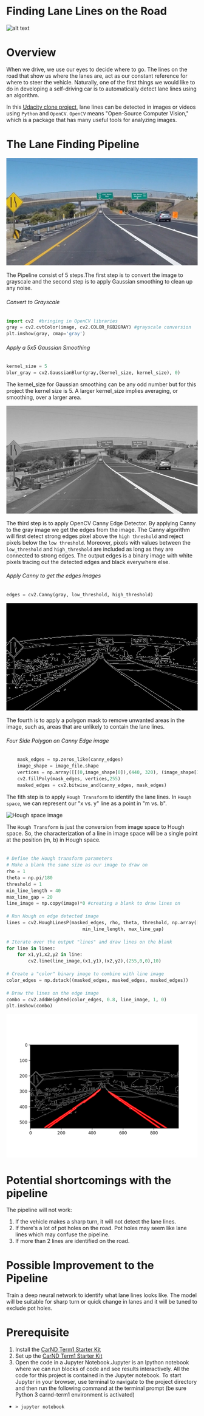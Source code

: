 
[//]: # (Image References)
[image_0]: ./misc/LaneLinesPass.gif
# Finding Lane Lines on the Road
![alt text][image_0] 

# Overview

When we drive, we use our eyes to decide where to go. The lines on the road that show us where the lanes are, act as our constant reference for where to steer the vehicle. Naturally, one of the first things we would like to do in developing a self-driving car is to automatically detect lane lines using an algorithm.

In this [Udacity clone project](https://github.com/udacity/CarND-LaneLines-P1), lane lines can be detected in images or videos using `Python` and `OpenCV`.  `OpenCV` means "Open-Source Computer Vision," which is a package that has many useful tools for analyzing images.

 # The Lane Finding Pipeline
 ![original image](./misc/original.jpg)
 
The Pipeline consist of 5 steps.The first step is to convert the image to grayscale and the second step is to apply Gaussian smoothing to clean up any noise.

###### Convert to Grayscale
```python
import cv2  #bringing in OpenCV libraries
gray = cv2.cvtColor(image, cv2.COLOR_RGB2GRAY) #grayscale conversion
plt.imshow(gray, cmap='gray')
```
###### Apply a 5x5 Gaussian Smoothing
```python
kernel_size = 5
blur_gray = cv2.GaussianBlur(gray,(kernel_size, kernel_size), 0)
```
The kernel_size for Gaussian smoothing can be any odd number but for this project the kernel size is 5.
A larger kernel_size implies averaging, or smoothing, over a larger area.

![grayscale image](./misc/grayscale.jpg)

The third step is to apply OpenCV Canny Edge Detector. By applying Canny to the gray image we get the edges from the image.
The Canny algorithm  will first detect strong edges pixel above the `high threshold` and reject pixels below the `low threshold`.
Moreover, pixels with values between the `low_threshold` and `high_threshold` are included as long as they are connected to strong edges. The output edges is a binary image with white pixels tracing out the detected edges and black everywhere else.

###### Apply Canny to get the edges images
```python
edges = cv2.Canny(gray, low_threshold, high_threshold)
```

![canny edge image](./misc/canny_edge.jpg)

The fourth is to apply a polygon mask to remove unwanted areas in the image, such as, areas that are unlikely to contain the lane lines.

###### Four Side Polygon on Canny Edge image
```python
    mask_edges = np.zeros_like(canny_edges)
    image_shape = image_file.shape
    vertices = np.array([[(0,image_shape[0]),(440, 320), (image_shape[1]-440, 320), (image_shape[1],image_shape[0])]], dtype=np.int32)
    cv2.fillPoly(mask_edges, vertices,255)
    masked_edges = cv2.bitwise_and(canny_edges, mask_edges)
```

The fith step is to apply `Hough Transform` to identify the lane lines. In `Hough space`, we can represent our "x vs. y" line as a point in "m vs. b". 

![Hough space image](./misc/hough_space.jpg)

The `Hough Transform` is just the conversion from image space to Hough space. So, the characterization of a line in image space will be a single point at the position (m, b) in Hough space.

######
```python
# Define the Hough transform parameters
# Make a blank the same size as our image to draw on
rho = 1
theta = np.pi/180
threshold = 1
min_line_length = 40
max_line_gap = 20
line_image = np.copy(image)*0 #creating a blank to draw lines on

# Run Hough on edge detected image
lines = cv2.HoughLinesP(masked_edges, rho, theta, threshold, np.array([]),
                            min_line_length, max_line_gap)

# Iterate over the output "lines" and draw lines on the blank
for line in lines:
    for x1,y1,x2,y2 in line:
        cv2.line(line_image,(x1,y1),(x2,y2),(255,0,0),10)

# Create a "color" binary image to combine with line image
color_edges = np.dstack((masked_edges, masked_edges, masked_edges))

# Draw the lines on the edge image
combo = cv2.addWeighted(color_edges, 0.8, line_image, 1, 0)
plt.imshow(combo)
```
![canny edge image](./misc/hough_transform.png)

# Potential shortcomings with the pipeline

The pipeline will not work:

1. If the vehicle makes a sharp turn, it will not detect the lane lines.
2. If there's a lot of pot holes on the road. Pot holes may seem like lane lines which may confuse the pipeline.
3. If more than 2 lines are identified on the road.

# Possible Improvement to the Pipeline

Train a deep neural network to identify what lane lines looks like.
The model will be suitable for sharp turn or quick change in lanes and it will be tuned to exclude pot holes.


# Prerequisite
1. Install the [CarND Term1 Starter Kit](https://github.com/udacity/CarND-Term1-Starter-Kit/blob/master/README.md)
2. Set up the [CarND Term1 Starter Kit](https://classroom.udacity.com/nanodegrees/nd013/parts/fbf77062-5703-404e-b60c-95b78b2f3f9e/modules/83ec35ee-1e02-48a5-bdb7-d244bd47c2dc/lessons/8c82408b-a217-4d09-b81d-1bda4c6380ef/concepts/4f1870e0-3849-43e4-b670-12e6f2d4b7a7)
3. Open the code in a Jupyter Notebook.Jupyter is an Ipython notebook where we can run blocks of code and see results interactively.  All the code for this project is contained in  the Jupyter notebook.
To start Jupyter in your browser, use terminal to navigate to the project directory and then run the following command at the terminal prompt (be sure Python 3 carnd-term1 environment is activated)
* `> jupyter notebook`

